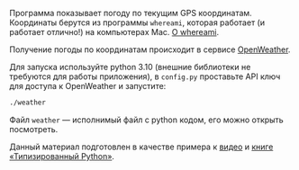 Программа показывает погоду по текущим GPS координатам. Координаты берутся
из программы `whereami`, которая работает (и работает отлично!) на компьютерах
Mac. [О whereami](https://github.com/robmathers/WhereAmI).

Получение погоды по координатам происходит в сервисе
[OpenWeather](https://openweathermap.org/api).

Для запуска используйте python 3.10 (внешние библиотеки не требуются для работы
приложения), в `config.py` проставьте API ключ для доступа к OpenWeather и
запустите:


```bash
./weather
```

Файл `weather` — исполнимый файл с python кодом, его можно открыть посмотреть.

Данный материал подготовлен в качестве примера к [видео](https://www.youtube.com/watch?v=dKxiHlZvULQ) и [книге
«Типизированный Python»](https://t.me/t0digital/151).
